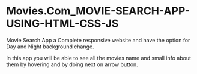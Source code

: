 # Movies.Com_MOVIE-SEARCH-APP-USING-HTML-CSS-JS
Movie Search App a Complete responsive website and have the option for Day and Night background change.

In this app you will be able to see all the movies name and small info about them by hovering and by doing next on arrow button.
